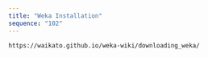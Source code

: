 ```yaml
---
title: "Weka Installation"
sequence: "102"
---
```


```text
https://waikato.github.io/weka-wiki/downloading_weka/
```
